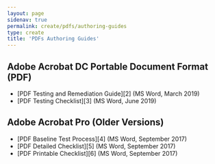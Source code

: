 ```yaml
---
layout: page
sidenav: true
permalink: create/pdfs/authoring-guides
type: create
title: 'PDFs Authoring Guides'
---
```



## Adobe Acrobat DC Portable Document Format (PDF)

* [PDF Testing and Remediation Guide][2] (MS Word, March 2019)
* [PDF Testing Checklist][3] (MS Word, June 2019)

## Adobe Acrobat Pro (Older Versions)

* [PDF Baseline Test Process][4] (MS Word, September 2017)
* [PDF Detailed Checklist][5] (MS Word, September 2017)
* [PDF Printable Checklist][6] (MS Word, September 2017)